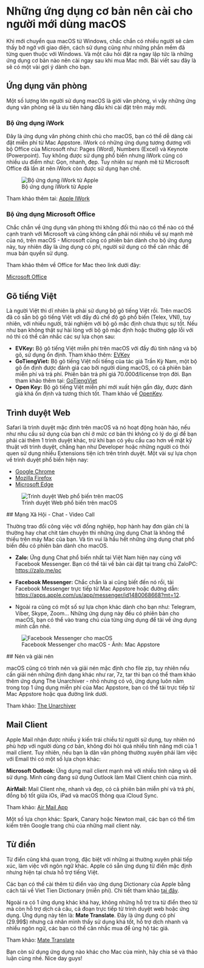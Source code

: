 # Những ứng dụng cơ bản nên cài cho người mới dùng macOS


Khi mới chuyển qua macOS từ Windows, chắc chắn có nhiều người sẽ cảm thấy bỡ ngỡ với giao diện, cách sử dụng cũng như những phần mềm đã từng quen thuộc với Windows. Và một câu hỏi đặt ra ngay lập tức là những ứng dụng cơ bản nào nên cài ngay sau khi mua Mac mới. Bài viết sau đây là sẽ có một vài gợi ý dành cho bạn.

## Ứng dụng văn phòng

Một số lượng lớn người sử dụng macOS là giới văn phòng, vì vậy những ứng dụng văn phòng sẽ là ưu tiên hàng đầu khi cài đặt trên máy mới.

### Bộ ứng dụng iWork

Đây là ứng dụng văn phòng chính chủ cho macOS, bạn có thể dễ dàng cài đặt miễn phí từ Mac Appstore. iWork có những ứng dụng tương đương với bộ Office của Microsoft như: Pages (Word), Numbers (Excel) và Keynote (Powerpoint). Tuy không được sử dụng phổ biến nhưng iWork cũng có nhiều ưu điểm như: Gọn, nhanh, đẹp. Tuy nhiên sự mạnh mẽ từ Microsoft Office đã lấn át nên iWork còn được sử dụng hạn chế.

<figure class="kg-card kg-image-card kg-card-hascaption"><img src="/assets/images/2020/09/image-14.png" class="kg-image" alt="Bộ ứng dụng iWork từ Apple" srcset="/assets/images/size/w600/2020/09/image-14.png 600w, /assets/images/size/w1000/2020/09/image-14.png 1000w, /assets/images/2020/09/image-14.png 1132w" sizes="(min-width: 720px) 720px"><figcaption class="text-center">Bộ ứng dụng iWork từ Apple</figcaption></figure>

Tham khảo thêm tai: [Apple IWork](https://www.apple.com/iwork/)

### Bộ ứng dụng Microsoft Office

Chắc chắn về ứng dụng văn phòng thì không đối thủ nào có thể nào có thể cạnh tranh với Microsoft và cũng không cần phải nói nhiều về sự mạnh mẽ của nó, trên macOS - Microsoft cũng có phiên bản dành cho bộ ứng dụng này, tuy nhiên đây là ứng dụng có phí, người sử dụng có thể cân nhắc để mua bản quyền sử dụng.

Tham khảo thêm về Office for Mac theo link dưới đây:

[Microsoft Office](https://www.microsoft.com/vi-vn/microsoft-365/mac/microsoft-365-for-mac)

## Gõ tiếng Việt

Là người Việt thì dĩ nhiên là phải sử dụng bộ gõ tiếng Việt rồi. Trên macOS đã có sẵn bộ gõ tiếng Việt với đầy đủ chế độ gõ phổ biến (Telex, VNI), tuy nhiên, với nhiều người, trải nghiệm với bộ gõ mặc định chưa thực sự tốt. Nếu như bạn không thật sự hài lòng với bộ gõ mặc định hoặc thường gặp lỗi với nó thì có thể cân nhắc các sự lựa chọn sau:

- **EVKey:** Bộ gõ tiếng Việt miễn phí trên macOS với đầy đủ tính năng và bộ gõ, sử dụng ổn định. Tham khảo thêm: [EVKey](https://evkeyvn.com/)
- **GoTiengViet:** Bộ gõ tiếng Việt nổi tiếng của tác giả Trần Kỳ Nam, một bộ gõ ổn định được đánh giá cao bởi người dùng macOS, có cả phiên bản miễn phí và trả phí. Phiên bản trả phí giá 70.000đ/license trọn đời. Bạn tham khảo thêm tại: [GoTiengViet](https://www.trankynam.com/gotv/)
- **Open Key:** Bộ gõ tiếng Việt miễn phí mới xuất hiện gần đây, được đánh giá khá ổn định và tương thích tốt. Tham khảo về [OpenKey](https://open-key.org/).

## Trình duyệt Web

Safari là trình duyệt mặc định trên macOS và nó hoạt động hoàn hảo, nếu như nhu cầu sử dụng của bạn chỉ ở mức cơ bản thì không có lý do gì để bạn phải cài thêm 1 trình duyệt khác, trừ khi bạn có yêu cầu cao hơn về mặt kỹ thuật với trình duyệt, chẳng hạn như Developer hoặc những người có thói quen sử dụng nhiều Extensions tiện ích trên trình duyệt. Một vài sự lựa chọn về trình duyệt phổ biến hiện nay:

- [Google Chrome](https://www.google.com/intl/vi_vn/chrome/)
- [Mozilla Firefox](https://www.mozilla.org/vi/firefox/mac/)
- [Microsoft Edge](https://www.microsoft.com/vi-vn/edge)
<figure class="kg-card kg-image-card kg-card-hascaption"><img src="/assets/images/2020/09/Best-Browsers-For-macOS.jpg" class="kg-image" alt="Trình duyệt Web phổ biến trên macOS" srcset="/assets/images/size/w600/2020/09/Best-Browsers-For-macOS.jpg 600w, /assets/images/2020/09/Best-Browsers-For-macOS.jpg 980w" sizes="(min-width: 720px) 720px"><figcaption class="text-center">Trình duyệt Web phổ biến trên macOS</figcaption></figure>
## Mạng Xã Hội - Chat - Video Call

Thường trao đổi công việc với đồng nghiệp, họp hành hay đơn giản chỉ là thường hay chat chit tám chuyện thì những ứng dụng Chat là không thể thiếu trên máy Mac của bạn. Và tin vui là hầu hết những ứng dụng chat phổ biến đều có phiên bản dành cho macOS.

- **Zalo:** Ứng dụng Chat phổ biến nhất tại Việt Nam hiện nay cùng với Facebook Messenger. Bạn có thể tải về bản cài đặt tại trang chủ ZaloPC: https://zalo.me/pc

- **Facebook Messenger:** Chắc chắn là ai cũng biết đến nó rồi, tải Facebook Messenger trực tiếp từ Mac Appstore hoặc đường dẫn: https://apps.apple.com/us/app/messenger/id1480068668?mt=12.

- Ngoài ra cũng có một số sự lựa chọn khác dành cho bạn như: Telegram, Viber, Skype, Zoom... Những ứng dụng này đều có phiên bản cho macOS, bạn có thể vào trang chủ của từng ứng dụng để tải về ứng dụng mình cần nhé.
<figure class="kg-card kg-image-card kg-card-hascaption"><img src="/assets/images/2020/09/643x0w-1-.jpg" class="kg-image" alt="Facebook Messenger cho macOS" srcset="/assets/images/size/w600/2020/09/643x0w-1-.jpg 600w, /assets/images/2020/09/643x0w-1-.jpg 643w"><figcaption class="text-center">Facebook Messenger cho macOS - Ảnh: Mac Appstore</figcaption></figure>
## Nén và giải nén

macOS cũng có trình nén và giải nén mặc định cho file zip, tuy nhiên nếu cần giải nén những định dạng khác như rar, 7z, tar thì bạn có thể tham khảo thêm ứng dụng The Unarchiver - nhỏ nhưng có võ, ứng dụng luôn nằm trong top 1 ứng dụng miễn phí của Mac Appstore, bạn có thể tải trực tiếp từ Mac Appstore hoặc qua đường link dưới.

Tham khảo: [The Unarchiver](https://apps.apple.com/vn/app/the-unarchiver/id425424353?l=vi&amp;mt=12)

## Mail Client

Apple Mail nhận được nhiều ý kiến trái chiều từ người sử dụng, tuy nhiên nó phù hợp với người dùng cơ bản, không đòi hỏi quá nhiều tính năng mới của 1 mail client. Tuy nhiên, nếu bạn là dân văn phòng thường xuyên phải làm việc với Email thì có một số lựa chọn khác:

**Microsoft Outlook:** Ứng dụng mail client mạnh mẽ với nhiều tính năng và dễ sử dụng. Mình cũng đang sử dụng Outlook làm Mail Client chính của mình.

**AirMail:** Mail Client nhẹ, nhanh và đẹp, có cả phiên bản miễn phí và trả phí, đồng bộ tốt giữa iOs, iPad và macOS thông qua iCloud Sync.

Tham khảo: [Air Mail App](https://airmailapp.com/)

Một số lựa chọn khác: Spark, Canary hoặc Newton mail, các bạn có thể tìm kiếm trên Google trang chủ của những mail client này.

## Từ điển

Từ điển cũng khá quan trọng, đặc biệt với những ai thường xuyên phải tiếp xúc, làm việc với ngôn ngữ khác. Apple có sẵn ứng dụng từ điển mặc định nhưng hiện tại chưa hỗ trợ tiếng Việt.

Các bạn có thể cài thêm từ điển vào ứng dụng Dictionary của Apple bằng cách tải về Viet Tien Dictionary (miễn phí). Chi tiết tham khảo [tại đây](http://nguyenvietkhoa.edu.vn/2014/07/30/viettien-dictionary-for-mac-v4-0b/).

Ngoài ra có 1 ứng dụng khác khá hay, không những hỗ trợ tra từ điển theo từ mà còn hỗ trợ dịch cả câu, cả đoạn trực tiếp từ trình duyệt web hoặc ứng dụng. Ứng dụng này tên là: **Mate Translate**. Đây là ứng dụng có phí (29.99$) nhưng cá nhân mình thấy sử dụng khá tốt, hỗ trợ dịch nhanh và nhiều ngôn ngữ, các bạn có thể cân nhắc mua để ủng hộ tác giả.

Tham khảo: [Mate Translate](https://gikken.co/mate-translate/)


Bạn còn sử dụng ứng dụng nào khác cho Mac của mình, hãy chia sẻ và thảo luận cùng nhé. Nice day guys!


